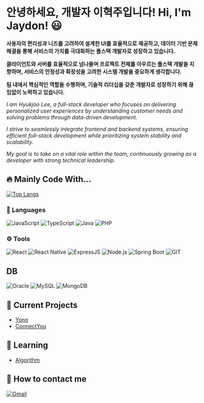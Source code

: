 # 안녕하세요, 개발자 이혁주입니다! Hi, I'm Jaydon! 😃 

**사용자의 편리성과 니즈를 고려하여 설계한 UI를 효율적으로 제공하고, 데이터 기반 문제 해결을 통해 서비스의 가치를 극대화하는 풀스택 개발자로 성장하고 있습니다.**

**클라이언트와 서버를 효율적으로 넘나들며 프로젝트 전체를 아우르는 풀스택 개발을 지향하며, 서비스의 안정성과 확장성을 고려한 시스템 개발을 중요하게 생각합니다.**

**팀 내에서 핵심적인 역할을 수행하며, 기술적 리더십을 갖춘 개발자로 성장하기 위해 끊임없이 노력하고 있습니다.**

*I am Hyukjoo Lee, a full-stack developer who focuses on delivering personalized user experiences by understanding customer needs and solving problems through data-driven development.*

*I strive to seamlessly integrate frontend and backend systems, ensuring efficient full-stack development while prioritizing system stability and scalability.*

*My goal is to take on a vital role within the team, continuously growing as a developer with strong technical leadership.*

## 🔥 Mainly Code With...

[![Top Langs](https://github-readme-stats.vercel.app/api/top-langs/?username=Hyukjoo-Lee&layout=compact&theme=vue&langs_count=5)](https://github.com/anuraghazra/github-readme-stats)

### 🚀 Languages

![JavaScript](https://img.shields.io/badge/-JavaScript-%23F7DF1C?style=for-the-badge&logo=JavaScript&logoColor=000000&labelColor=%23F7DF1C)
![TypeScript](https://img.shields.io/badge/TYPESCRIPT-2F75C1?style=for-the-badge&logo=typescript&logoColor=ffffff)
![Java](https://img.shields.io/badge/-JAVA-007396?style=for-the-badge&logo=JAVA&logoColor=ffffff)
![PHP](https://img.shields.io/badge/PHP-777BB4?style=for-the-badge&logo=php&logoColor=ffffff)

### ⚙️ Tools 

![React](https://img.shields.io/badge/React-00ADD8?style=for-the-badge&logo=react&logoColor=ffffff)
![React Native](https://img.shields.io/badge/React%20Native-00ADD8?style=for-the-badge&logo=react&logoColor=000000)
![ExpressJS](https://img.shields.io/badge/ExpressJS-000000?style=for-the-badge&logo=javascript&logoColor=F0DA40)
![Node.js](https://img.shields.io/badge/Node.js-43853D?style=for-the-badge&logo=node.js&logoColor=ffffff)
![Spring Boot](https://img.shields.io/badge/Spring%20Boot-6DB33F?style=for-the-badge&logo=spring-boot&logoColor=ffffff)
![GIT](https://img.shields.io/badge/GIT-E44C30?style=for-the-badge&logo=git&logoColor=white)

## DB
![Oracle](https://img.shields.io/badge/Oracle-F80000?style=for-the-badge&logo=oracle&logoColor=ffffff)
![MySQL](https://img.shields.io/badge/MySQL-4479A1?style=for-the-badge&logo=mysql&logoColor=ffffff)
![MongoDB](https://img.shields.io/badge/MongoDB-47A248?style=for-the-badge&logo=mongodb&logoColor=ffffff)

## 🚀 Current Projects
- [Yono](https://github.com/Hyukjoo-Lee/yono-main)
- [ConnectYou](https://github.com/Hyukjoo-Lee/ConnectYou)

## 📝 Learning
- [Algorithm](https://github.com/Hyukjoo-Lee/LeetHub)

## 📱 How to contact me

[![Gmail](https://img.shields.io/badge/Gmail-D14836?style=for-the-badge&logo=gmail&logoColor=ffffff)](mailto:hjjaydon.lee@gmail.com)
